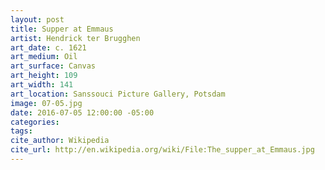 ```yaml
---
layout: post
title: Supper at Emmaus
artist: Hendrick ter Brugghen
art_date: c. 1621
art_medium: Oil
art_surface: Canvas
art_height: 109
art_width: 141
art_location: Sanssouci Picture Gallery, Potsdam
image: 07-05.jpg
date: 2016-07-05 12:00:00 -05:00
categories:
tags:
cite_author: Wikipedia
cite_url: http://en.wikipedia.org/wiki/File:The_supper_at_Emmaus.jpg
---
```

